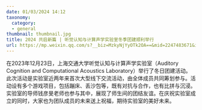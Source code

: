 ```yaml
---
date: 01/03/2024 14:12
taxonomy:
  category:
  - general
thumbnail: thumbnail.jpg
title: 2024 共启新篇 | 听觉认知与计算声学实验室冬季团建顺利举行
url: https://mp.weixin.qq.com/s?__biz=MzkyNjYyOTk2OA==&mid=2247483671&idx=1&sn=913849b5ef5b590f5f1d4ab8d79b43cd&chksm=c2352828f542a13eb77c40cdc1276fa2975c752cdd5351128b255b679df17f851b109bef9924&cur_album_id=3354438011224211464&scene=189#wechat_redirect
---
```

在2023年12月23日，上海交通大学听觉认知与计算声学实验室（Auditory Cognition and Computational Acoustics Laboratory）举行了冬日团建活动。此次活动是实验室近两年来首次大型线下交流活动，由全体成员共同筹划参与。活动设有多个游戏项目，包括蹦床、丢沙包等，既有对抗与合作，也有比拼与沉浸。实验室的导师钱彦旻老师也参与其中，展现了师生间的团结友谊。在庆祝实验室成立的同时，大家也为团队成员的未来送上祝福，期待实验室的美好未来。
